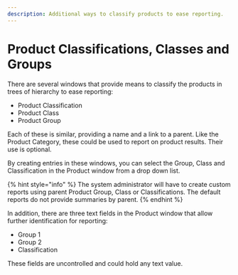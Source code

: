 ```yaml
---
description: Additional ways to classify products to ease reporting.
---
```


# Product Classifications, Classes and Groups

There are several windows that provide means to classify the products in trees of hierarchy to ease reporting:

* Product Classification
* Product Class
* Product Group

Each of these is similar, providing a name and a link to a parent. Like the Product Category, these could be used to report on product results. Their use is optional.

By creating entries in these windows, you can select the Group, Class and Classification in the Product window from a drop down list.

{% hint style="info" %}
The system administrator will have to create custom reports using parent Product Group, Class or Classifications. The default reports do not provide summaries by parent.
{% endhint %}

In addition, there are three text fields in the Product window that allow further identification for reporting:

* Group 1
* Group 2
* Classification

These fields are uncontrolled and could hold any text value.

